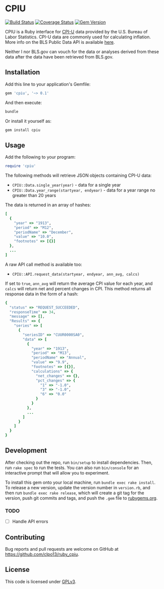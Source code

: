 # CPIU

[![Build Status](https://travis-ci.org/clpo13/cpiu-ruby.svg?branch=master)](https://travis-ci.org/clpo13/cpiu-ruby)
[![Coverage Status](https://coveralls.io/repos/github/clpo13/cpiu-ruby/badge.svg?branch=master)](https://coveralls.io/github/clpo13/cpiu-ruby?branch=master)
[![Gem Version](https://badge.fury.io/rb/cpiu.svg)](https://badge.fury.io/rb/cpiu)

CPIU is a Ruby interface for [CPI-U](https://www.bls.gov/cpi/) data provided by the U.S. Bureau of Labor Statistics. CPI-U data are commonly used for calculating inflation. More info on the BLS Public Data API is available [here](https://www.bls.gov/developers/home.htm).

Neither I nor BLS.gov can vouch for the data or analyses derived from these data after the data have been retrieved from BLS.gov.

## Installation

Add this line to your application's Gemfile:

```ruby
gem 'cpiu', '~> 0.1'
```

And then execute:

```bash
bundle
```

Or install it yourself as:

```bash
gem install cpiu
```

## Usage

Add the following to your program:

```ruby
require 'cpiu'
```

The following methods will retrieve JSON objects containing CPI-U data:

* `CPIU::Data.single_year(year)` - data for a single year
* `CPIU::Data.year_range(startyear, endyear)` - data for a year range no greater than 20 years

The data is returned in an array of hashes:

```ruby
[
  {
    "year" => "1913",
    "period" => "M12",
    "periodName" => "December",
    "value" => "10.0",
    "footnotes" => [{}]
  },
  ...
]
```

A raw API call method is available too:

* `CPIU::API.request_data(startyear, endyear, ann_avg, calcs)`

If set to `true`, `ann_avg` will return the average CPI value for each year, and `calcs` will return net and percent changes in CPI. This method returns all response data in the form of a hash:

```ruby
{
  "status" => "REQUEST_SUCCEEDED",
  "responseTime" => 34,
  "message" => [],
  "Results" => {
    "series" => [
      {
        "seriesID" => "CUUR0000SA0",
        "data" => [
          {
            "year" => "1913",
            "period" => "M13",
            "periodName" => "Annual",
            "value" => "9.9",
            "footnotes" => [{}],
            "calculations" => {
              "net_changes" => {},
              "pct_changes" => {
                "1" => "-1.0",
                "3" => "-1.0",
                "6" => "0.0"
              }
            }
          },
          ...
        ]
      }
    ]
  }
}
```

## Development

After checking out the repo, run `bin/setup` to install dependencies. Then, run `rake spec` to run the tests. You can also run `bin/console` for an interactive prompt that will allow you to experiment.

To install this gem onto your local machine, run `bundle exec rake install`. To release a new version, update the version number in `version.rb`, and then run `bundle exec rake release`, which will create a git tag for the version, push git commits and tags, and push the `.gem` file to [rubygems.org](https://rubygems.org).

### TODO

* [ ] Handle API errors

## Contributing

Bug reports and pull requests are welcome on GitHub at <https://github.com/clpo13/ruby_cpiu>.

## License

This code is licensed under [GPLv3](LICENSE.txt).
